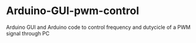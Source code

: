 # Arduino-GUI-pwm-control
Arduino GUI and Arduino code to control frequency and dutycicle of a PWM signal through PC
